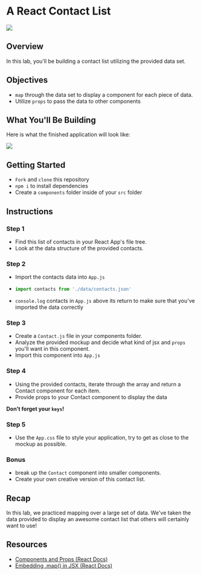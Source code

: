 # A React Contact List

![](https://media.giphy.com/media/63I6FXZTXks2A/giphy.gif)

## Overview

In this lab, you'll be building a contact list utilizing the provided data set.

## Objectives

- `map` through the data set to display a component for each piece of data.
- Utilize `props` to pass the data to other components

## What You'll Be Building

Here is what the finished application will look like:

![](https://media.giphy.com/media/YleV4Tht95MPtY01nW/giphy.gif)

## Getting Started

- `Fork` and `clone` this repository
- `npm i` to install dependencies
- Create a `components` folder inside of your `src` folder

## Instructions

### Step 1

- Find this list of contacts in your React App's file tree.
- Look at the data structure of the provided contacts.

### Step 2

- Import the contacts data into `App.js`
- ```js
  import contacts from './data/contacts.json'
  ```
- `console.log` contacts in `App.js` above its return to make sure that you've imported the data correctly

### Step 3

- Create a `Contact.js` file in your components folder.
- Analyze the provided mockup and decide what kind of jsx and `props` you'll want in this component.
- Import this component into `App.js`

### Step 4

- Using the provided contacts, iterate through the array and return a Contact component for each item.
- Provide props to your Contact component to display the data

**Don't forget your `keys`!**

### Step 5

- Use the `App.css` file to style your application, try to get as close to the mockup as possible.

### **Bonus**

- break up the `Contact` component into smaller components.
- Create your own creative version of this contact list.

## Recap

In this lab, we practiced mapping over a large set of data. We've taken the data provided to display an awesome contact list that others will certainly want to use!

## Resources
- [Components and Props (React Docs)](https://reactjs.org/docs/components-and-props.html#function-and-class-components)
- [Embedding .map() in JSX (React Docs)](https://reactjs.org/docs/lists-and-keys.html#embedding-map-in-jsx)
